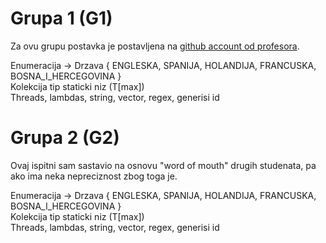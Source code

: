 # Grupa 1 (G1) 

Za ovu grupu postavka je postavljena na [github account od profesora](https://github.com/denis-music/cpp-programming-exams/blob/master/PRII_02092024_G1.pdf).

Enumeracija -> Drzava { ENGLESKA, SPANIJA, HOLANDIJA, FRANCUSKA, BOSNA_I_HERCEGOVINA }<br>
Kolekcija tip staticki niz (T[max])<br>
Threads, lambdas, string, vector, regex, generisi id<br>

# Grupa 2 (G2) 

Ovaj ispitni sam sastavio na osnovu "word of mouth" drugih studenata, pa ako ima neka nepreciznost zbog toga je.

Enumeracija -> Drzava { ENGLESKA, SPANIJA, HOLANDIJA, FRANCUSKA, BOSNA_I_HERCEGOVINA }<br>
Kolekcija tip staticki niz (T[max])<br>
Threads, lambdas, string, vector, regex, generisi id<br>
